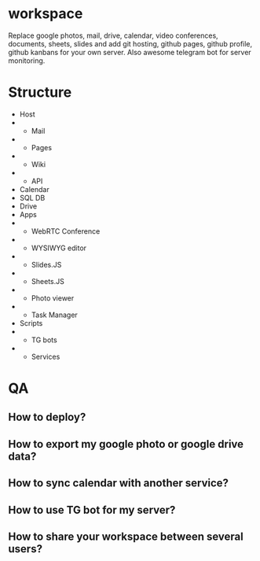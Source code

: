 # workspace
Replace google photos, mail, drive, calendar, video conferences, documents, sheets, slides and add git hosting, github pages, github profile, github kanbans for your own server. Also awesome telegram bot for server monitoring.

# Structure

- Host
-   - Mail
-   - Pages
-   - Wiki
-   - API
- Calendar
- SQL DB
- Drive
- Apps
-   - WebRTC Conference
-   - WYSIWYG editor
-   - Slides.JS
-   - Sheets.JS
-   - Photo viewer
-   - Task Manager
- Scripts
-   - TG bots
-   - Services

# QA

## How to deploy?

## How to export my google photo or google drive data?

## How to sync calendar with another service?

## How to use TG bot for my server?

## How to share your workspace between several users?
